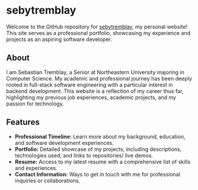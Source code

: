 # sebytremblay

Welcome to the GitHub repository for [sebytremblay](https://sebytremblay.com), my personal website! This site serves as a professional portfolio, showcasing my experience and projects as an aspiring software developer.

## About

I am Sebastian Tremblay, a Senior at Northeastern University majoring in Computer Science. My academic and professional journey has been deeply rooted in full-stack software engineering with a particular interest in backend development. This website is a reflection of my career thus far, highlighting my previous job experiences, academic projects, and my passion for technology.

## Features

- **Professional Timeline:** Learn more about my background, education, and software development experiences.
- **Portfolio:** Detailed showcase of my projects, including descriptions, technologies used, and links to repositories/ live demos.
- **Resume:** Access to my latest resume with a comprehensive list of skills and experiences.
- **Contact Information:** Ways to get in touch with me for professional inquiries or collaborations.
